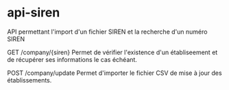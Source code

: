 # api-siren
API permettant l'import d'un fichier SIREN et la recherche d'un numéro SIREN

GET /company/{siren}
Permet de vérifier l'existence d'un établiseement et de récupérer ses informations le cas échéant.

POST /company/update
Permet d'importer le fichier CSV de mise à jour des établissements.
